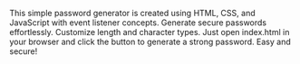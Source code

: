 This simple password generator is created using HTML, CSS, and JavaScript with event listener concepts. Generate secure passwords effortlessly. 
Customize length and character types.
Just open index.html in your browser and click the button to generate a strong password. Easy and secure!
